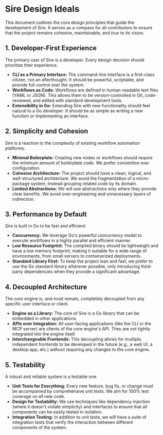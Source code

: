 # Sire Design Ideals

This document outlines the core design principles that guide the development of Sire. It serves as a compass for all contributors to ensure that the project remains cohesive, maintainable, and true to its vision.

## 1. Developer-First Experience

The primary user of Sire is a developer. Every design decision should prioritize their experience.

- **CLI as a Primary Interface:** The command-line interface is a first-class citizen, not an afterthought. It should be powerful, scriptable, and provide full control over the system.
- **Workflows as Code:** Workflows are defined in human-readable text files (YAML or JSON). This allows them to be version-controlled in Git, code-reviewed, and edited with standard development tools.
- **Extensibility in Go:** Extending Sire with new functionality should feel natural to a Go developer. It should be as simple as writing a new function or implementing an interface.

## 2. Simplicity and Cohesion

Sire is a reaction to the complexity of existing workflow automation platforms.

- **Minimal Boilerplate:** Creating new nodes or workflows should require the minimum amount of boilerplate code. We prefer convention over configuration.
- **Cohesive Architecture:** The project should have a clean, logical, and well-structured architecture. We avoid the fragmentation of a micro-package system, instead grouping related code by its domain.
- **Limited Abstractions:** We will use abstractions only where they provide clear benefits. We avoid over-engineering and unnecessary layers of indirection.

## 3. Performance by Default

Sire is built in Go to be fast and efficient.

- **Concurrency:** We leverage Go's powerful concurrency model to execute workflows in a highly parallel and efficient manner.
- **Low Resource Footprint:** The compiled binary should be lightweight and have a low memory footprint, making it suitable for a wide range of environments, from small servers to containerized deployments.
- **Standard Library First:** To keep the project lean and fast, we prefer to use the Go standard library wherever possible, only introducing third-party dependencies when they provide a significant advantage.

## 4. Decoupled Architecture

The core engine is, and must remain, completely decoupled from any specific user interface or client.

- **Engine as a Library:** The core of Sire is a Go library that can be embedded in other applications.
- **APIs over Integration:** All user-facing applications (like the CLI or the MCP server) are clients of the core engine's API. They are not tightly integrated into the engine itself.
- **Interchangeable Frontends:** This decoupling allows for multiple, independent frontends to be developed in the future (e.g., a web UI, a desktop app, etc.) without requiring any changes to the core engine.

## 5. Testability

A robust and reliable system is a testable one.

- **Unit Tests for Everything:** Every new feature, bug fix, or change must be accompanied by comprehensive unit tests. We aim for 100% test coverage on all new code.
- **Design for Testability:** We use techniques like dependency injection (where it doesn't violate simplicity) and interfaces to ensure that all components can be easily tested in isolation.
- **Integration Testing:** In addition to unit tests, we will have a suite of integration tests that verify the interaction between different components of the system.
